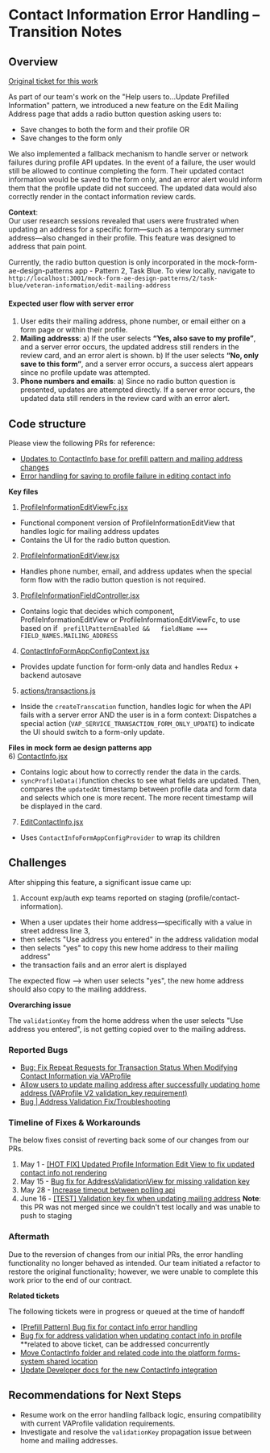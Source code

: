 # Contact Information Error Handling –Transition Notes  
  
## Overview  
[Original ticket for this work](https://github.com/department-of-veterans-affairs/tmf-auth-exp-design-patterns/issues/307)

As part of our team's work on the "Help users to...Update Prefilled Information" pattern, we introduced a new feature on the Edit Mailing Address page that adds a radio button question asking users to: 
- Save changes to both the form and their profile OR
- Save changes to the form only

We also implemented a fallback mechanism to handle server or network failures during profile API updates. In the event of a failure, the user would still be allowed to continue completing the form. Their updated contact information would be saved to the form only, and an error alert would inform them that the profile update did not succeed. The updated data would also correctly render in the contact information review cards.  
  
**Context**:  
Our user research sessions revealed that users were frustrated when updating an address for a specific form—such as a temporary summer address—also changed in their profile. This feature was designed to address that pain point.
  
Currently, the radio button question is only incorporated in the mock-form-ae-design-patterns app - Pattern 2, Task Blue. To view locally, navigate to `http://localhost:3001/mock-form-ae-design-patterns/2/task-blue/veteran-information/edit-mailing-address` 
  
#### Expected user flow with server error  
1) User edits their mailing address, phone number, or email either on a form page or within their profile. 
2) **Mailing addresss**: 
a) If the user selects **“Yes, also save to my profile”**, and a server error occurs, the updated address still renders in the review card, and an error alert is shown. 
b) If the user selects **“No, only save to this form”**, and a server error occurs, a success alert appears since no profile update was attempted.
3) **Phone numbers and emails**: 
a) Since no radio button question is presented, updates are attempted directly. If a server error occurs, the updated data still renders in the review card with an error alert. 
  
## Code structure  
Please view the following PRs for reference:  
- [Updates to ContactInfo base for prefill pattern and mailing address changes](https://github.com/department-of-veterans-affairs/vets-website/pull/35414)
- [Error handling for saving to profile failure in editing contact info](https://github.com/department-of-veterans-affairs/vets-website/pull/35825) 
  
**Key files**  
1) [ProfileInformationEditViewFc.jsx](https://github.com/department-of-veterans-affairs/vets-website/blob/2d6222a1c5c3e781960ea5b045aca219e0088a7f/src/platform/user/profile/vap-svc/components/ProfileInformationEditViewFc.jsx)  
- Functional component version of ProfileInformationEditView that handles logic for mailing address updates  
- Contains the UI for the radio button question.  
2) [ProfileInformationEditView.jsx](https://github.com/department-of-veterans-affairs/vets-website/blob/main/src/platform/user/profile/vap-svc/components/ProfileInformationEditView.jsx)  
- Handles phone number, email, and address updates when the special form flow with the radio button question is not required.  
3) [ProfileInformationFieldController.jsx](https://github.com/department-of-veterans-affairs/vets-website/blob/main/src/platform/user/profile/vap-svc/components/ProfileInformationFieldController.jsx)
- Contains logic that decides which component, ProfileInformationEditView or ProfileInformationEditViewFc, to use based on if ` prefillPatternEnabled &&  
fieldName === FIELD_NAMES.MAILING_ADDRESS`  
4) [ContactInfoFormAppConfigContext.jsx](https://github.com/department-of-veterans-affairs/vets-website/blob/main/src/platform/user/profile/vap-svc/components/ContactInfoFormAppConfigContext.jsx)
- Provides update function for form-only data and handles Redux + backend autosave  
5) [actions/transactions.js](https://github.com/department-of-veterans-affairs/vets-website/blob/main/src/platform/user/profile/vap-svc/actions/transactions.js)  
- Inside the `createTranscation` function, handles logic for when the API fails with a server error AND the user is in a form context: Dispatches a special action (`VAP_SERVICE_TRANSACTION_FORM_ONLY_UPDATE`) to indicate the UI should switch to a form-only update.  
  
**Files in mock form ae design patterns app**  
6) [ContactInfo.jsx](https://github.com/department-of-veterans-affairs/vets-website/blob/main/src/applications/_mock-form-ae-design-patterns/shared/components/ContactInfo/ContactInfo.jsx)  
- Contains logic about how to correctly render the data in the cards.  
- `syncProfileData()`function checks to see what fields are updated. Then, compares the `updatedAt` timestamp between profile data and form data and selects which one is more recent. The more recent timestamp will be displayed in the card.  
7) [EditContactInfo.jsx](https://github.com/department-of-veterans-affairs/vets-website/blob/main/src/applications/_mock-form-ae-design-patterns/shared/components/ContactInfo/EditContactInfo.jsx)  
- Uses `ContactInfoFormAppConfigProvider` to wrap its children  
  
## Challenges  
After shipping this feature, a significant issue came up:  
1) Account exp/auth exp teams reported on staging (profile/contact-information).

- When a user updates their home address—specifically with a value in street address line 3, 
- then selects "Use address you entered" in the address validation modal 
- then selects "yes" to copy this new home address to their mailing address" 
- the transaction fails and an error alert is displayed
  
The expected flow --> when user selects "yes", the new home address should also copy to the mailing adddress.

**Overarching issue**

The `validationKey` from the home address when the user selects "Use address you entered", is not getting copied over to the mailing address.
  
### Reported Bugs
- [Bug: Fix Repeat Requests for Transaction Status When Modifying Contact Information via VAProfile](https://github.com/department-of-veterans-affairs/va.gov-team/issues/109750#issue-3063600656)  
- [Allow users to update mailing address after successfully updating home address (VAProfile V2 validation_key requirement)](https://github.com/department-of-veterans-affairs/va.gov-team/issues/109619)  
- [Bug | Address Validation Fix/Troubleshooting](https://github.com/department-of-veterans-affairs/va.gov-team/issues/111984)  
  
### Timeline of Fixes & Workarounds

The below fixes consist of reverting back some of our changes from our PRs.
1) May 1 - [[HOT FIX] Updated Profile Information Edit View to fix updated contact info not rendering](https://github.com/department-of-veterans-affairs/vets-website/pull/36222)
2) May 15 - [Bug fix for AddressValidationView for missing validation key](https://github.com/department-of-veterans-affairs/vets-website/pull/36519)
3) May 28 - [Increase timeout between polling api](https://github.com/department-of-veterans-affairs/vets-website/pull/36745)
3) June 16 - [[TEST] Validation key fix when updating mailing address](https://github.com/department-of-veterans-affairs/vets-website/pull/37110)
**Note**: this PR was not merged since we couldn't test locally and was unable to push to staging

### Aftermath 
Due to the reversion of changes from our initial PRs, the error handling functionality no longer behaved as intended. Our team initiated a refactor to restore the original functionality; however, we were unable to complete this work prior to the end of our contract.

**Related tickets**

The following tickets were in progress or queued at the time of handoff 
- [[Prefill Pattern] Bug fix for contact info error handling](https://github.com/department-of-veterans-affairs/tmf-auth-exp-design-patterns/issues/389)
 - [Bug fix for address validation when updating contact info in profile](https://github.com/department-of-veterans-affairs/tmf-auth-exp-design-patterns/issues/408) **related to above ticket, can be addressed concurrently
 - [Move ContactInfo folder and related code into the platform forms-system shared location](https://github.com/department-of-veterans-affairs/tmf-auth-exp-design-patterns/issues/383)
 - [Update Developer docs for the new ContactInfo integration](https://github.com/department-of-veterans-affairs/tmf-auth-exp-design-patterns/issues/384)
 
## Recommendations for Next Steps
- Resume work on the error handling fallback logic, ensuring compatibility with current VAProfile validation requirements.
- Investigate and resolve the `validationKey` propagation issue between home and mailing addresses.
